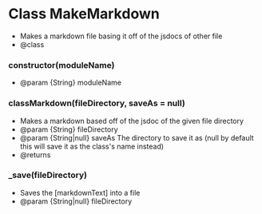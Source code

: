# Class MakeMarkdown

*  Makes a markdown file basing it off of the jsdocs of other file
* @class
 

### constructor(moduleName)

* @param {String} moduleName 
     
    
### classMarkdown(fileDirectory, saveAs = null)

*  Makes a markdown based off of the jsdoc of the given file directory
* @param {String} fileDirectory 
* @param {String|null} saveAs The directory to save it as (null by default this will save it as the class's name instead)
* @returns 
     
    
### _save(fileDirectory)

*  Saves the [markdownText] into a file
* @param {String|null} fileDirectory 
     
    
